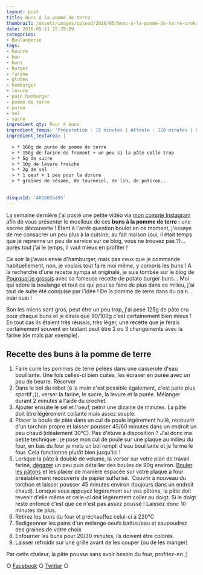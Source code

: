 ```yaml
---
layout: post
title: Buns à la pomme de terre
thumbnail: /assets/images/upload/2016/05/buns-a-la-pomme-de-terre-crokmou-blog-culinaire.jpg
date: 2016-05-11 15:29:09
categories: 
- Boulangerie
tags: 
- beurre
- bun
- buns
- burger
- farine
- gluten
- hamburger
- levure
- pain hamburger
- pomme de terre
- puree
- sel
- sucre
ingredient_qty: Pour 4 buns
ingredient_temps: 'Préparation : 15 minutes | Attente : 120 minutes | Cuisson: 30 minutes'
ingredient_textarea: |
  
  > * 160g de purée de pomme de terre
  > * 150g de farine de froment + un peu si la pâte colle trop
  > * 5g de sucre
  > * 10g de levure fraiche
  > * 2g de sel
  > * 1 oeuf + 1 peu pour la dorure
  > * graines de sésame, de tournesol, de lin, de potiron...
  
  
disqusId: '4818035495'
---
```


La semaine dernière j'ai posté une petite vidéo via [mon compte Instagram](https://www.instagram.com/p/BE1YdulQQ2O/) afin de vous présenter le moelleux de ces **buns à la pomme de terre :** une sacrée découverte ! Étant à l'arrêt question boulot en ce moment, j'essaye de me consacrer un peu plus à la cuisine, au fait maison (oui, il était temps que je reprenne un peu de service sur ce blog, vous ne trouvez pas ?)... après tout j'ai le temps, il vaut mieux en profiter !

Ce soir là j'avais envie d'hamburger, mais pas ceux que je commande habituellement, non, je voulais tout faire moi même, y compris les buns ! A la recherche d'une recette sympa et originale, je suis tombée sur le blog de [Pourquoi je grossis](http://pourquoijegrossis.com/2016/04/potato-burger-buns-ou-pains-brioches-a-la-pomme-de-terre-1-2/) avec sa fameuse recette de potato burger buns... Moi qui adore la boulange et tout ce qui peut se faire de plus dans ce milieu, j'ai tout de suite été conquise par l'idée ! De la pomme de terre dans du pain... ouai ouai !

Bon les miens sont gros, peut être un peu trop, j'ai pesé 125g de pâte cru pour chaque buns et je dirais que 90/100g c'est certainement bien mieux ! En tout cas ils étaient très réussis, très léger, une recette que je ferais certainement souvent en testant peut être 2 ou 3 changements avec la farine (de maïs par exemple).

## **Recette des buns à la pomme de terre**

1.  Faire cuire les pommes de terre pelées dans une casserole d'eau bouillante. Une fois celles-ci bien cuites, les écraser en purée avec un peu de beurre. Réserver
2.  Dans le bol du robot (à la main c'est possible également, c'est juste plus sportif ;)), verser la farine, le sucre, la levure et la purée. Mélanger durant 2 minutes à l'aide du crochet.
3.  Ajouter ensuite le sel et l'oeuf, pétrir une dizaine de minutes. La pâte doit être légèrement collante mais assez souple.
4.  Placer la boule de pâte dans un cul de poule légèrement huilé, recouvrir d'un torchon propre et laisser pousser 45/60 minutes dans un endroit un peu chaud (idéalement 30°C). Pas d'étuve à disposition ? J'ai donc ma petite technique : je pose mon cul de poule sur une plaque au milieu du four, en bas du four je mets un bol rempli d'eau bouillante et je ferme le four. Cela fonctionne plutôt bien jusqu'ici !
5.  Lorsque la pâte à doublé de volume, la verser sur votre plan de travail fariné, [dégazer](https://youtu.be/XSsBFY4ikhY) un peu puis détailler des boules de 90g environ. [Bouler les pâtons](https://www.youtube.com/watch?v=N1W5LxbSD3o) et les placer de manière espacée sur votre plaque à four préalablement recouverte de papier sulfurisé.  Couvrir à nouveau du torchon et laisser pousser 45 minutes environ (toujours dans un endroit chaud). Lorsque vous appuyez légèrement sur vos pâtons, la pâte doit revenir d'elle même et celle-ci doit légèrement coller au doigt. Si le doigt reste enfoncé c'est que ce n'est pas assez poussé ! Laissez donc 10 minutes de plus.
6.  Retirez les buns du four et préchauffez celui-ci à 220°C
7.  Badigeonner les pains d'un mélange oeufs battus/eau et saupoudrez des graines de votre choix
8.  Enfourner les buns pour 20/30 minutes, ils doivent être colorés.
9.  Laisser refroidir sur une grille avant de les couper (ou de les manger)

Par cette chaleur, la pâte pousse sans avoir besoin du four, profitez-en ;)

○ [Facebook](https://www.facebook.com/crokmou.blog) ○ [Twitter](https://twitter.com/Crokmou) ○